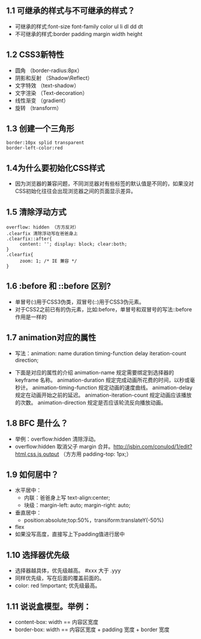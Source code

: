 ## 1.1 可继承的样式与不可继承的样式？
- 可继承的样式:font-size font-family color ul li dl dd dt
- 不可继承的样式:border padding margin width height

## 1.2 CSS3新特性
- 圆角 （border-radius:8px）  
- 阴影和反射 （Shadow\Reflect） 
- 文字特效 （text-shadow） 
- 文字渲染 （Text-decoration） 
- 线性渐变 （gradient）
- 旋转 （transform）

## 1.3 创建一个三角形
```
border:10px splid transparent
border-left-color:red
```

## 1.4为什么要初始化CSS样式
- 因为浏览器的兼容问题，不同浏览器对有些标签的默认值是不同的，如果没对CSS初始化往往会出现浏览器之间的页面显示差异。

## 1.5 清除浮动方式
```
overflow: hidden （方方反对）
.clearfix 清除浮动写在爸爸身上 
.clearfix::after{
     content: ''; display: block; clear:both;
}
.clearfix{
     zoom: 1; /* IE 兼容 */
}
```

## 1.6 :before 和 ::before 区别?
- 单冒号(:)用于CSS3伪类，双冒号(::)用于CSS3伪元素。
- 对于CSS2之前已有的伪元素，比如:before，单冒号和双冒号的写法::before作用是一样的

## 1.7 animation对应的属性
- 写法：animation: name duration timing-function delay iteration-count direction; 

- 下面是对应的属性的介绍 
    animation-name 规定需要绑定到选择器的 keyframe 名称。
    animation-duration 规定完成动画所花费的时间，以秒或毫秒计。 
    animation-timing-function 规定动画的速度曲线。 
    animation-delay 规定在动画开始之前的延迟。 
    animation-iteration-count 规定动画应该播放的次数。 
    animation-direction 规定是否应该轮流反向播放动画。

## 1.8 BFC 是什么？
- 举例：overflow:hidden 清除浮动。
- overflow:hidden 取消父子 margin 合并。http://jsbin.com/conulod/1/edit?html,css,js,output （方方用 padding-top: 1px;）

## 1.9 如何居中？
- 水平居中：
    - 内联：爸爸身上写 text-align:center;
    - 块级：margin-left: auto; margin-right: auto;
- 垂直居中： 
    - position:absolute;top:50%，transiform:translateY(-50%)
- flex
- 如果没写高度，直接写上下padding值进行居中

## 1.10 选择器优先级
- 选择器越具体，优先级越高。 #xxx 大于 .yyy
- 同样优先级，写在后面的覆盖前面的。
- color: red !important; 优先级最高。

## 1.11 说说盒模型。举例：
- content-box: width == 内容区宽度
- border-box: width == 内容区宽度 + padding 宽度 + border 宽度
